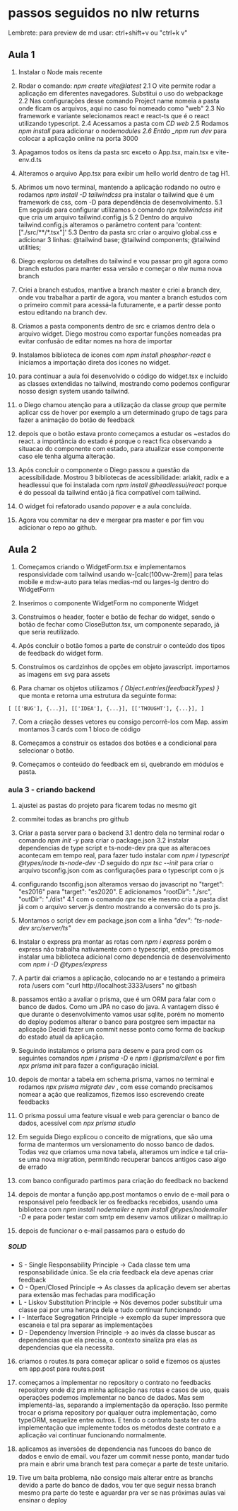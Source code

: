 # passos seguidos no nlw returns

Lembrete: para preview de md usar: ctrl+shift+v
ou "ctrl+k v"

## Aula 1

1. Instalar o Node mais recente
2. Rodar o comando: _npm create vite@latest_
   2.1 O vite permite rodar a aplicação em diferentes navegadores. Substitui o uso do webpackage
   2.2 Nas configurações desse comando Project name nomeia a pasta onde ficam os arquivos, aqui no caso foi nomeado como "web"
   2.3 No framework e variante selecionamos react e react-ts que é o react utilizando typescript.
   2.4 Acessamos a pasta com _CD web_
   2.5 Rodamos _npm install_ para adicionar o node*modules
   2.6 Então \_npm run dev* para colocar a aplicação online na porta 3000
3. Apagamos todos os itens da pasta src exceto o App.tsx, main.tsx e vite-env.d.ts
4. Alteramos o arquivo App.tsx para exibir um hello world dentro de tag H1.
5. Abrimos um novo terminal, mantendo a aplicação rodando no outro e rodamos _npm install -D tailwindcss_ pra instalar o tailwind que é um framework de css, com -D para dependência de desenvolvimento.
   5.1 Em seguida para configurar utilizamos o comando _npx tailwindcss init_ que cria um arquivo tailwind.config.js
   5.2 Dentro do arquivo tailwind.config.js alteramos o parâmetro content para 'content: ["./src/**/*.tsx"]'
   5.3 Dentro da pasta src criar o arquivo global.css e adicionar 3 linhas: @tailwind base; @tailwind components; @tailwind utilities;
6. Diego explorou os detalhes do tailwind e vou passar pro git agora como branch estudos para manter essa versão e começar o nlw numa nova branch
7. Criei a branch estudos, mantive a branch master e criei a branch dev, onde vou trabalhar a partir de agora, vou manter a branch estudos com o primeiro commit para acessá-la futuramente, e a partir desse ponto estou editando na branch dev.
8. Criamos a pasta components dentro de src e criamos dentro dela o arquivo widget. Diego mostrou como exportar funções nomeadas pra evitar confusão de editar nomes na hora de importar
9. Instalamos biblioteca de icones com _npm install phosphor-react_ e iniciamos a importação direta dos icones no widget.
10. para continuar a aula foi desenvolvido o código do widget.tsx e incluido as classes extendidas no tailwind, mostrando como podemos configurar nosso design system usando tailwind.
11. o Diego chamou atenção para a utilização da classe _group_ que permite aplicar css de hover por exemplo a um determinado grupo de tags para fazer a animação do botão de feedback
12. depois que o botão estava pronto começamos a estudar os ~estados do react. a importância do estado é porque o react fica observando a situacao do componente com estado, para atualizar esse componente caso ele tenha alguma alteração.

13. Após concluir o componente o Diego passou a questão da acessibilidade. Mostrou 3 bibliotecas de acessibilidade: ariakit, radix e a headlessui que foi instalada com _npm install @headlessui/react_ porque é do pessoal da tailwind então já fica compatível com tailwind.

14. O widget foi refatorado usando _popover_ e a aula concluída.

15. Agora vou commitar na dev e mergear pra master e por fim vou adicionar o repo ao github.

## Aula 2

1. Começamos criando o WidgetForm.tsx e implementamos responsividade com tailwind usando w-[calc(100vw-2rem)] para telas mobile e md:w-auto para telas medias-md ou larges-lg dentro do WidgetForm
2. Inserimos o componente WidgetForm no componente Widget

3. Construímos o header, footer e botão de fechar do widget, sendo o botão de fechar como CloseButton.tsx, um componente separado, já que seria reutilizado.

4. Após concluir o botão fomos a parte de construir o conteúdo dos tipos de feedback do widget form.

5. Construímos os cardzinhos de opções em objeto javascript. importamos as imagens em svg para assets

6. Para chamar os objetos utilizamos _{ Object.entries(feedbackTypes) }_ que monta e retorna uma estrutura da seguinte forma:

`[ [['BUG'], {...}], [['IDEA'], {...}], [['THOUGHT'], {...}], ]`

7. Com a criação desses vetores eu consigo percorrê-los com Map. assim montamos 3 cards com 1 bloco de código

8. Começamos a construir os estados dos botões e a condicional para selecionar o botão.

9. Começamos o conteúdo do feedback em si, quebrando em módulos e pasta.

### aula 3 - criando backend

1. ajustei as pastas do projeto para ficarem todas no mesmo git

2. commitei todas as branchs pro github

3. Criar a pasta server para o backend
   3.1 dentro dela no terminal rodar o comando _npm init -y_ para criar o package.json
   3.2 instalar dependencias de type script e ts-node-dev pra que as alteracoes acontecam em tempo real, para fazer tudo instalar com _npm i typescript @types/node ts-node-dev -D_ seguido do _npx tsc --init_ para criar o arquivo tsconfig.json com as configurações para o typescript com o js

4. configurando tsconfig.json alteramos versao do javascript no "target": "es2016" para "target": "es2020". E adicionamos "rootDir": "./src", "outDir": "./dist"
   4.1 com o comando _npx tsc_ ele mesmo cria a pasta dist já com o arquivo server.js dentro mostrando a conversão do ts pro js.

5. Montamos o script dev em package.json com a linha _"dev": "ts-node-dev src/server/ts"_

6. Instalar o express pra montar as rotas com _npm i express_ porém o express não trabalha nativamente com o typescript, então precisamos instalar uma biblioteca adicional como dependencia de desenvolvimento com _npm i -D @types/express_

7. A partir dai criamos a aplicação, colocando no ar e testando a primeira rota /users com "curl http://localhost:3333/users"
   no gitbash

8. passamos então a avaliar o prisma, que é um ORM para falar com o banco de dados. Como um JPA no caso do java. A vantagem disso é que durante o desenvolvimento vamos usar sqlite, porém no momento do deploy podemos alterar o banco para postgree sem impactar na aplicação
   Decidi fazer um commit nesse ponto como forma de backup do estado atual da aplicação.

9. Seguindo instalamos o prisma para desenv e para prod com os seguintes comandos _npm i prisma -D_ e _npm i @prisma/client_ e por fim _npx prisma init_ para fazer a configuração inicial.

10. depois de montar a tabela em schema.prisma, vamos no terminal e rodamos _npx prisma migrate dev_ , com esse comando precisamos nomear a ação que realizamos, fizemos isso escrevendo create feedbacks

11. O prisma possui uma feature visual e web para gerenciar o banco de dados, acessível com _npx prisma studio_

12. Em seguida Diego explicou o conceito de migrations, que são uma forma de mantermos um versionamento do nosso banco de dados. Todas vez que criamos uma nova tabela, alteramos um indice e tal cria-se uma nova migration, permitindo recuperar bancos antigos caso algo de errado

13. com banco configurado partimos para criação do feedback no backend

14. depois de montar a função app.post montamos o envio de e-mail para o responsável pelo feedback ler os feedbacks recebidos, usando uma biblioteca com _npm install nodemailer_ e _npm install @types/nodemailer -D_ e para poder testar com smtp em desenv vamos utilizar o mailtrap.io

15. depois de funcionar o e-mail passamos para o estudo do

##### SOLID

- S - Single Responsability Principle -> Cada classe tem uma responsabilidade única. Se ela cria feedback ela deve apenas criar feedback
- O - Open/Closed Principle -> As classes da aplicação devem ser abertas para extensão mas fechadas para modificação
- L - Liskov Substitution Principle -> Nós devemos poder substituir uma classe pai por uma herança dela e tudo continuar funcionando
- I - Interface Segregation Principle -> exemplo da super impressora que escaneia e tal pra separar as implementações
- D - Dependency Inversion Principle ->
  ao invés da classe buscar as dependencias que ela precisa, o contexto sinaliza pra elas as dependencias que ela necessita.

16. criamos o routes.ts para começar aplicar o solid e fizemos os ajustes em app.post para routes.post

17. começamos a implementar no repository o contrato no feedbacks repository onde diz pra minha aplicação nas rotas e casos de uso, quais operações podemos implementar no banco de dados. Mas sem implementá-las, separando a implementação da operação. Isso permite trocar o prisma repository por qualquer outra implementação, como typeORM, sequelize entre outros. E tendo o contrato basta ter outra implementação que implemente todos os métodos deste contrato e a aplicação vai continuar funcionando normalmente.

18. aplicamos as inversões de dependencia nas funcoes do banco de dados e envio de email. vou fazer um commit nesse ponto, mandar tudo pra main e abrir uma branch test para começar a parte de teste unitario.

19. Tive um baita problema, não consigo mais alterar entre as branchs devido a parte do banco de dados, vou ter que seguir nessa branch mesmo pra parte do teste e aguardar pra ver se nas próximas aulas vai ensinar o deploy
